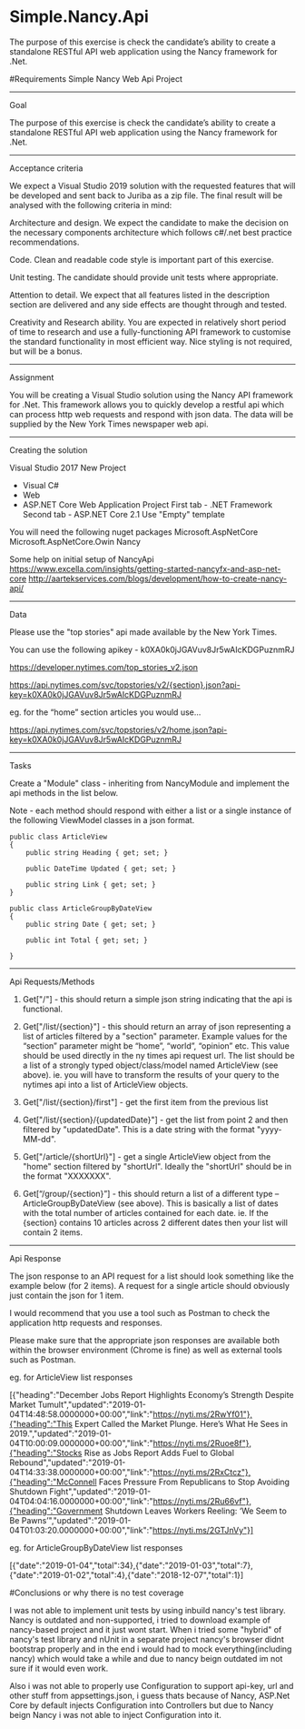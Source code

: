 # Simple.Nancy.Api
The purpose of this exercise is check the candidate’s ability to create a standalone RESTful API web application using the Nancy framework for .Net.

#Requirements
Simple Nancy Web Api Project

----------

Goal

The purpose of this exercise is check the candidate’s ability to create a standalone RESTful API web application using the Nancy framework for .Net. 

----------

Acceptance criteria

We expect a Visual Studio 2019 solution with the requested features that will be developed and sent back to Juriba as a zip file. The final result will be analysed with the following criteria in mind:

Architecture and design. We expect the candidate to make the decision on the necessary components architecture which follows c#/.net best practice recommendations.

Code. Clean and readable code style is important part of this exercise.

Unit testing. The candidate should provide unit tests where appropriate.

Attention to detail. We expect that all features listed in the description section are delivered and any side effects are thought through and tested.  

Creativity and Research ability. You are expected in relatively short period of time to research and use a fully-functioning API framework to customise the standard functionality in most efficient way. Nice styling is not required, but will be a bonus.

----------

Assignment

You will be creating a Visual Studio solution using the Nancy API framework for .Net. This framework allows you to quickly develop a restful api which can process http web requests and respond with json data. The data will be supplied by the New York Times newspaper web api.

----------

Creating the solution

Visual Studio 2017
New Project
- Visual C#
- Web
- ASP.NET Core Web Application Project
First tab - .NET Framework
Second tab - ASP.NET Core 2.1
Use "Empty" template

You will need the following nuget packages
Microsoft.AspNetCore
Microsoft.AspNetCore.Owin
Nancy

Some help on initial setup of NancyApi
https://www.excella.com/insights/getting-started-nancyfx-and-asp-net-core
http://aartekservices.com/blogs/development/how-to-create-nancy-api/

----------

Data

Please use the "top stories" api made available by the New York Times. 

You can use the following apikey - k0XA0k0jJGAVuv8Jr5wAIcKDGPuznmRJ


https://developer.nytimes.com/top_stories_v2.json

https://api.nytimes.com/svc/topstories/v2/{section}.json?api-key=k0XA0k0jJGAVuv8Jr5wAIcKDGPuznmRJ


eg. for the “home” section articles you would use...

https://api.nytimes.com/svc/topstories/v2/home.json?api-key=k0XA0k0jJGAVuv8Jr5wAIcKDGPuznmRJ


----------

Tasks

Create a "Module" class - inheriting from NancyModule and implement the api methods in the list below.

Note - each method should respond with either a list or a single instance of the following ViewModel classes in a json format.

    public class ArticleView
    {
        public string Heading { get; set; }

        public DateTime Updated { get; set; }

        public string Link { get; set; }
    }

    public class ArticleGroupByDateView
    {
        public string Date { get; set; }

        public int Total { get; set; }

    }


----------

Api Requests/Methods

1. Get["/"] - this should return a simple json string indicating that the api is functional.

2. Get["/list/{section}"] - this should return an array of json representing a list of articles filtered by a "section" parameter. Example values for the “section” parameter might be “home”, “world”, “opinion” etc. This value should be used directly in the ny times api request url. The list should be a list of a strongly typed object/class/model named ArticleView (see above). ie. you will have to transform the results of your query to the nytimes api into a list of ArticleView objects.

3. Get["/list/{section}/first"] - get the first item from the previous list

4. Get["/list/{section}/{updatedDate}"] - get the list from point 2 and then filtered by "updatedDate". This is a date string with the format "yyyy-MM-dd".

5.	Get["/article/{shortUrl}"] - get a single ArticleView object from the "home" section filtered by "shortUrl". Ideally the "shortUrl" should be in the format "XXXXXXX".

6. Get[“/group/{section}”] - this should return a list of a different type – ArticleGroupByDateView (see above). This is basically a list of dates with the total number of articles contained for each date. ie. If the {section} contains 10 articles across 2 different dates then your list will contain 2 items.

----------

Api Response

The json response to an API request for a list should look something like the example below (for 2 items). A request for a single article should obviously just contain the json for 1 item.

I would recommend that you use a tool such as Postman to check the application http requests and responses.

Please make sure that the appropriate json responses are available both within the browser environment (Chrome is fine) as well as external tools such as Postman.

eg. for ArticleView list responses

[{"heading":"December Jobs Report Highlights Economy’s Strength Despite Market Tumult","updated":"2019-01-04T14:48:58.0000000+00:00","link":"https://nyti.ms/2RwYf01"},{"heading":"This Expert Called the Market Plunge. Here’s What He Sees in 2019.","updated":"2019-01-04T10:00:09.0000000+00:00","link":"https://nyti.ms/2Ruoe8f"},{"heading":"Stocks Rise as Jobs Report Adds Fuel to Global Rebound","updated":"2019-01-04T14:33:38.0000000+00:00","link":"https://nyti.ms/2RxCtcz"},{"heading":"McConnell Faces Pressure From Republicans to Stop Avoiding Shutdown Fight","updated":"2019-01-04T04:04:16.0000000+00:00","link":"https://nyti.ms/2Ru66vf"},{"heading":"Government Shutdown Leaves Workers Reeling: ‘We Seem to Be Pawns’","updated":"2019-01-04T01:03:20.0000000+00:00","link":"https://nyti.ms/2GTJnVy"}]

eg. for ArticleGroupByDateView list responses

[{"date":"2019-01-04","total":34},{"date":"2019-01-03","total":7},{"date":"2019-01-02","total":4},{"date":"2018-12-07","total":1}]


#Conclusions or why there is no test coverage

I was not able to implement unit tests by using inbuild nancy's test library. Nancy is outdated and non-supported, i tried to download example of nancy-based project and it just wont start.
When i tried some "hybrid" of nancy's test library and nUnit in a separate project nancy's browser didnt bootstrap properly and in the end i would had to mock everything(including nancy) which would take a while
and due to nancy beign outdated im not sure if it would even work.

Also i was not able to properly use Configuration to support api-key, url and other stuff from appsettings.json, i guess thats because of Nancy, ASP.Net Core by default injects Configuration into Controllers
but due to Nancy beign Nancy i was not able to inject Configuration into it.
